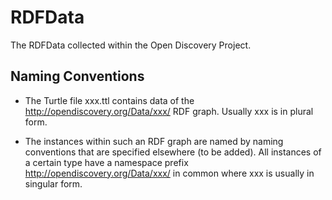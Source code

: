 # RDFData

The RDFData collected within the Open Discovery Project.

## Naming Conventions

* The Turtle file xxx.ttl contains data of the
  <http://opendiscovery.org/Data/xxx/> RDF graph. Usually xxx is in plural
  form.

* The instances within such an RDF graph are named by naming conventions that
  are specified elsewhere (to be added). All instances of a certain type have
  a namespace prefix <http://opendiscovery.org/Data/xxx/> in common where xxx
  is usually in singular form.
